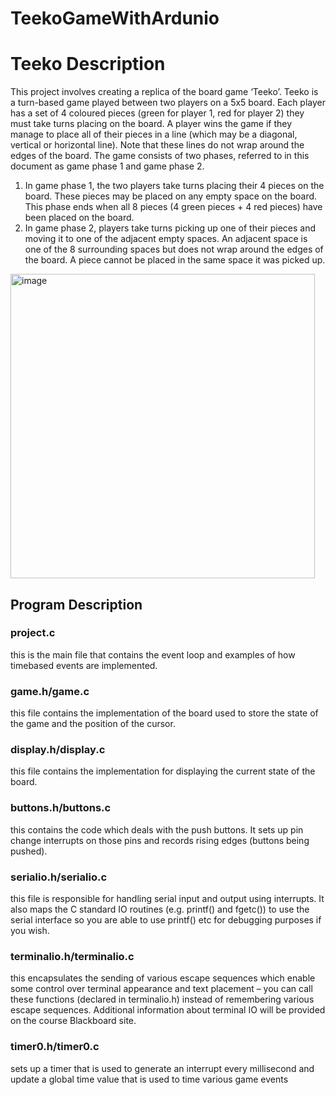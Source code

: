 # TeekoGameWithArdunio
# Teeko Description
This project involves creating a replica of the board game ‘Teeko’. Teeko is a turn-based game 
played between two players on a 5x5 board. Each player has a set of 4 coloured pieces (green for 
player 1, red for player 2) they must take turns placing on the board. A player wins the game if 
they manage to place all of their pieces in a line (which may be a diagonal, vertical or horizontal 
line). Note that these lines do not wrap around the edges of the board.
The game consists of two phases, referred to in this document as game phase 1 and game phase 2.

  1. In game phase 1, the two players take turns placing their 4 pieces on the board. These 
  pieces may be placed on any empty space on the board. This phase ends when all 8 pieces 
  (4 green pieces + 4 red pieces) have been placed on the board.
  2. In game phase 2, players take turns picking up one of their pieces and moving it to one of 
  the adjacent empty spaces. An adjacent space is one of the 8 surrounding spaces but does 
  not wrap around the edges of the board. A piece cannot be placed in the same space it was 
  picked up.
  
<img width="487" alt="image" src="https://user-images.githubusercontent.com/67783915/179915450-2a05d89d-3bfb-46f9-90d1-cf9c99c71237.png">

## Program Description

### project.c 
  this is the main file that contains the event loop and examples of how timebased events are implemented. 
### game.h/game.c 
  this file contains the implementation of the board used to store the state of the game and the position of the cursor.   
### display.h/display.c 
  this file contains the implementation for displaying the current state of the board. 
### buttons.h/buttons.c 
  this contains the code which deals with the push buttons. It sets up pin change interrupts on those pins and records rising edges (buttons being pushed). 
### serialio.h/serialio.c 
  this file is responsible for handling serial input and output using interrupts. It also maps the C standard IO routines (e.g. printf() and fgetc()) to use the serial 
  interface so you are able to use printf() etc for debugging purposes if you wish.
### terminalio.h/terminalio.c 
  this encapsulates the sending of various escape sequences which enable some control over terminal appearance and text placement – you can call these functions        (declared in terminalio.h) instead of remembering various escape sequences. Additional information about terminal IO will be provided on the course Blackboard site.
### timer0.h/timer0.c 
  sets up a timer that is used to generate an interrupt every millisecond and update a global time value that is used to time various game events
  
  
  
  
  
